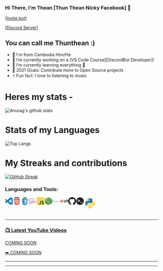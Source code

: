 ### Hi There, I'm Thean [Thun Thean Nicky Facebook] 👋

[[Invite bot](https://discord.com/oauth2/authorize?client_id=828154554624638976&permissions=4286053751&scope=bot)]

[[Discord Server](https://discord.gg/8pbVDDamha)]


## You can call me Thunthean :) 

- 👦 I'm from Cambodia Him/He
- 🔭 I’m currently working on a [VS Code Course][DiscordBot Developer]!
- 🌱 I’m currently learning everything 🤣
- 🥅 2021 Goals: Contribute more to Open Source projects
- ⚡ Fun fact: I love to listening to music

# Heres my stats - <br >
![Anurag's github stats](https://github-readme-stats.vercel.app/api?username=TH3an&show_iron=true&theme=radical)


# Stats of my Languages 
![Top Langs](https://github-readme-stats.vercel.app/api/top-langs/?username=TH3an&layout=compact&theme=radical)

# My Streaks and contributions
[![GitHub Streak](http://github-readme-streak-stats.herokuapp.com?user=TH3an&theme=radical&hide_border=true)](https://github.com/DenverCoder1/github-readme-streak-stats)



### Languages and Tools:

<img align="left" alt="Visual Studio Code" width="26px" src="https://raw.githubusercontent.com/github/explore/80688e429a7d4ef2fca1e82350fe8e3517d3494d/topics/visual-studio-code/visual-studio-code.png" />
<img align="left" alt="HTML5" width="26px" src="https://raw.githubusercontent.com/github/explore/80688e429a7d4ef2fca1e82350fe8e3517d3494d/topics/html/html.png" />
<img align="left" alt="CSS3" width="26px" src="https://raw.githubusercontent.com/github/explore/80688e429a7d4ef2fca1e82350fe8e3517d3494d/topics/css/css.png" />
<img align="left" alt="Sass" width="26px" src="https://raw.githubusercontent.com/github/explore/80688e429a7d4ef2fca1e82350fe8e3517d3494d/topics/sass/sass.png" />
<img align="left" alt="JavaScript" width="26px" src="https://raw.githubusercontent.com/github/explore/80688e429a7d4ef2fca1e82350fe8e3517d3494d/topics/javascript/javascript.png" />
<img align="left" alt="Node.js" width="26px" src="https://raw.githubusercontent.com/github/explore/80688e429a7d4ef2fca1e82350fe8e3517d3494d/topics/nodejs/nodejs.png" />
<img align="left" alt="MongoDB" width="26px" src="https://raw.githubusercontent.com/github/explore/80688e429a7d4ef2fca1e82350fe8e3517d3494d/topics/mongodb/mongodb.png" />
<img align="left" alt="Git" width="26px" src="https://raw.githubusercontent.com/github/explore/80688e429a7d4ef2fca1e82350fe8e3517d3494d/topics/git/git.png" />
<img align="left" alt="GitHub" width="26px" src="https://raw.githubusercontent.com/github/explore/78df643247d429f6cc873026c0622819ad797942/topics/github/github.png" />
<img align="left" alt="Terminal" width="26px" src="https://raw.githubusercontent.com/github/explore/80688e429a7d4ef2fca1e82350fe8e3517d3494d/topics/terminal/terminal.png" />
<a href="https://www.python.org" target="_blank"> <img src="https://raw.githubusercontent.com/devicons/devicon/master/icons/python/python-original.svg" alt="python" width="40" "/> </a> <a href="https://www.typescriptlang.org/" width="40"/>

<br />
<br />

---

### 📺 Latest YouTube Videos

<!-- YOUTUBE:START -->
COMING SOON
<!-- YOUTUBE:END -->

➡️ COMING SOON

---


---

  

<!--END_SECTION:activity-->
